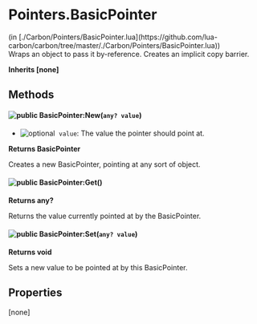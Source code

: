 <h1 class="class-title">Pointers.BasicPointer</h1>
<span class="file-link">(in [./Carbon/Pointers/BasicPointer.lua](https://github.com/lua-carbon/carbon/tree/master/./Carbon/Pointers/BasicPointer.lua))</span><br/>
Wraps an object to pass it by-reference.
Creates an implicit copy barrier.

**Inherits [none]**

## Methods
#### ![public](https://img.shields.io/badge/%20-public-11b237.svg?style=flat-square) BasicPointer:New(<code>any? value</code>)
- ![optional](https://img.shields.io/badge/%20-optional-0092e6.svg?style=flat-square)&nbsp;&nbsp;`value`: The value the pointer should point at.

**Returns  BasicPointer**

Creates a new BasicPointer, pointing at any sort of object.


#### ![public](https://img.shields.io/badge/%20-public-11b237.svg?style=flat-square) BasicPointer:Get()


**Returns  any?**

Returns the value currently pointed at by the BasicPointer.


#### ![public](https://img.shields.io/badge/%20-public-11b237.svg?style=flat-square) BasicPointer:Set(<code>any? value</code>)


**Returns  void**

Sets a new value to be pointed at by this BasicPointer.


## Properties
[none]
